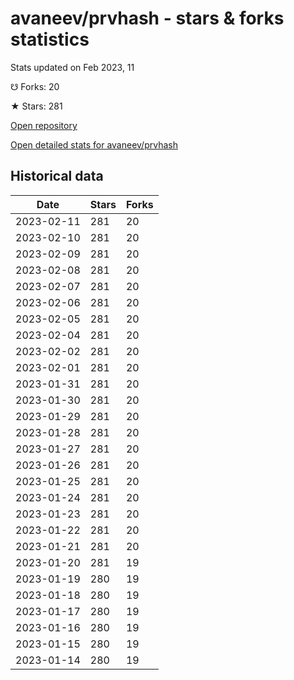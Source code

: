 # avaneev/prvhash - stars & forks statistics

Stats updated on Feb 2023, 11

☋ Forks: 20

★ Stars: 281

[Open repository](https://github.com/avaneev/prvhash)

[Open detailed stats for avaneev/prvhash](https://reviewgithub.com/rep/avaneev/prvhash)

## Historical data
| Date | Stars | Forks |
|------|-------|-------|
| 2023-02-11 | 281 | 20 | 
| 2023-02-10 | 281 | 20 | 
| 2023-02-09 | 281 | 20 | 
| 2023-02-08 | 281 | 20 | 
| 2023-02-07 | 281 | 20 | 
| 2023-02-06 | 281 | 20 | 
| 2023-02-05 | 281 | 20 | 
| 2023-02-04 | 281 | 20 | 
| 2023-02-02 | 281 | 20 | 
| 2023-02-01 | 281 | 20 | 
| 2023-01-31 | 281 | 20 | 
| 2023-01-30 | 281 | 20 | 
| 2023-01-29 | 281 | 20 | 
| 2023-01-28 | 281 | 20 | 
| 2023-01-27 | 281 | 20 | 
| 2023-01-26 | 281 | 20 | 
| 2023-01-25 | 281 | 20 | 
| 2023-01-24 | 281 | 20 | 
| 2023-01-23 | 281 | 20 | 
| 2023-01-22 | 281 | 20 | 
| 2023-01-21 | 281 | 20 | 
| 2023-01-20 | 281 | 19 | 
| 2023-01-19 | 280 | 19 | 
| 2023-01-18 | 280 | 19 | 
| 2023-01-17 | 280 | 19 | 
| 2023-01-16 | 280 | 19 | 
| 2023-01-15 | 280 | 19 | 
| 2023-01-14 | 280 | 19 | 


